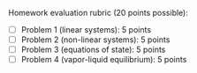 Homework evaluation rubric (20 points possible):

- [ ] Problem 1 (linear systems): 5 points
- [ ] Problem 2 (non-linear systems): 5 points
- [ ] Problem 3 (equations of state): 5 points
- [ ] Problem 4 (vapor-liquid equilibrium): 5 points
